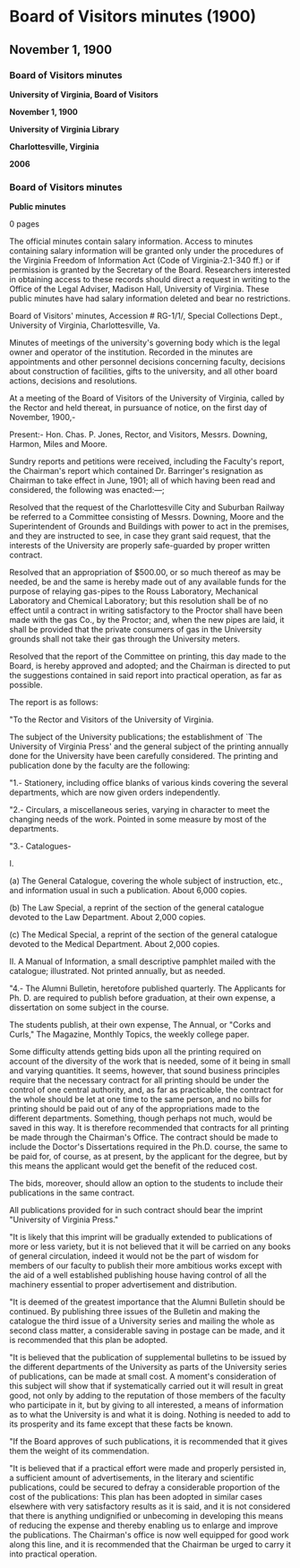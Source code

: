 <!-- llmformatted -->
# Board of Visitors minutes (1900)

## November 1, 1900

### Board of Visitors minutes

**University of Virginia, Board of Visitors**

**November 1, 1900**

**University of Virginia Library**

**Charlottesville, Virginia**

**2006**

### Board of Visitors minutes

**Public minutes**

0 pages

The official minutes contain salary information. Access to minutes containing salary information will be granted only under the procedures of the Virginia Freedom of Information Act (Code of Virginia-2.1-340 ff.) or if permission is granted by the Secretary of the Board. Researchers interested in obtaining access to these records should direct a request in writing to the Office of the Legal Adviser, Madison Hall, University of Virginia. These public minutes have had salary information deleted and bear no restrictions.

Board of Visitors' minutes, Accession # RG-1/1/, Special Collections Dept., University of Virginia, Charlottesville, Va.

Minutes of meetings of the university's governing body which is the legal owner and operator of the institution. Recorded in the minutes are appointments and other personnel decisions concerning faculty, decisions about construction of facilities, gifts to the university, and all other board actions, decisions and resolutions.

At a meeting of the Board of Visitors of the University of Virginia, called by the Rector and held thereat, in pursuance of notice, on the first day of November, 1900,-

Present:- Hon. Chas. P. Jones, Rector, and Visitors, Messrs. Downing, Harmon, Miles and Moore.

Sundry reports and petitions were received, including the Faculty's report, the Chairman's report which contained Dr. Barringer's resignation as Chairman to take effect in June, 1901; all of which having been read and considered, the following was enacted:—;

Resolved that the request of the Charlottesville City and Suburban Railway be referred to a Committee consisting of Messrs. Downing, Moore and the Superintendent of Grounds and Buildings with power to act in the premises, and they are instructed to see, in case they grant said request, that the interests of the University are properly safe-guarded by proper written contract.

Resolved that an appropriation of $500.00, or so much thereof as may be needed, be and the same is hereby made out of any available funds for the purpose of relaying gas-pipes to the Rouss Laboratory, Mechanical Laboratory and Chemical Laboratory; but this resolution shall be of no effect until a contract in writing satisfactory to the Proctor shall have been made with the gas Co., by the Proctor; and, when the new pipes are laid, it shall be provided that the private consumers of gas in the University grounds shall not take their gas through the University meters.

Resolved that the report of the Committee on printing, this day made to the Board, is hereby approved and adopted; and the Chairman is directed to put the suggestions contained in said report into practical operation, as far as possible.

The report is as follows:

"To the Rector and Visitors of the University of Virginia.

The subject of the University publications; the establishment of \`The University of Virginia Press' and the general subject of the printing annually done for the University have been carefully considered. The printing and publication done by the faculty are the following:

"1.- Stationery, including office blanks of various kinds covering the several departments, which are now given orders independently.

"2.- Circulars, a miscellaneous series, varying in character to meet the changing needs of the work. Pointed in some measure by most of the departments.

"3.- Catalogues-

I.

(a) The General Catalogue, covering the whole subject of instruction, etc., and information usual in such a publication. About 6,000 copies.

(b) The Law Special, a reprint of the section of the general catalogue devoted to the Law Department. About 2,000 copies.

(c) The Medical Special, a reprint of the section of the general catalogue devoted to the Medical Department. About 2,000 copies.

II. A Manual of Information, a small descriptive pamphlet mailed with the catalogue; illustrated. Not printed annually, but as needed.

"4.- The Alumni Bulletin, heretofore published quarterly. The Applicants for Ph. D. are required to publish before graduation, at their own expense, a dissertation on some subject in the course.

The students publish, at their own expense, The Annual, or "Corks and Curls," The Magazine, Monthly Topics, the weekly college paper.

Some difficulty attends getting bids upon all the printing required on account of the diversity of the work that is needed, some of it being in small and varying quantities. It seems, however, that sound business principles require that the necessary contract for all printing should be under the control of one central authority, and, as far as practicable, the contract for the whole should be let at one time to the same person, and no bills for printing should be paid out of any of the appropriations made to the different departments. Something, though perhaps not much, would be saved in this way. It is therefore recommended that contracts for all printing be made through the Chairman's Office. The contract should be made to include the Doctor's Dissertations required in the Ph.D. course, the same to be paid for, of course, as at present, by the applicant for the degree, but by this means the applicant would get the benefit of the reduced cost.

The bids, moreover, should allow an option to the students to include their publications in the same contract.

All publications provided for in such contract should bear the imprint "University of Virginia Press."

"It is likely that this imprint will be gradually extended to publications of more or less variety, but it is not believed that it will be carried on any books of general circulation, indeed it would not be the part of wisdom for members of our faculty to publish their more ambitious works except with the aid of a well established publishing house having control of all the machinery essential to proper advertisement and distribution.

"It is deemed of the greatest importance that the Alumni Bulletin should be continued. By publishing three issues of the Bulletin and making the catalogue the third issue of a University series and mailing the whole as second class matter, a considerable saving in postage can be made, and it is recommended that this plan be adopted.

"It is believed that the publication of supplemental bulletins to be issued by the different departments of the University as parts of the University series of publications, can be made at small cost. A moment's consideration of this subject will show that if systematically carried out it will result in great good, not only by adding to the reputation of those members of the faculty who participate in it, but by giving to all interested, a means of information as to what the University is and what it is doing. Nothing is needed to add to its prosperity and its fame except that these facts be known.

"If the Board approves of such publications, it is recommended that it gives them the weight of its commendation.

"It is believed that if a practical effort were made and properly persisted in, a sufficient amount of advertisements, in the literary and scientific publications, could be secured to defray a considerable proportion of the cost of the publications: This plan has been adopted in similar cases elsewhere with very satisfactory results as it is said, and it is not considered that there is anything undignified or unbecoming in developing this means of reducing the expense and thereby enabling us to enlarge and improve the publications. The Chairman's office is now well equipped for good work along this line, and it is recommended that the Chairman be urged to carry it into practical operation.
